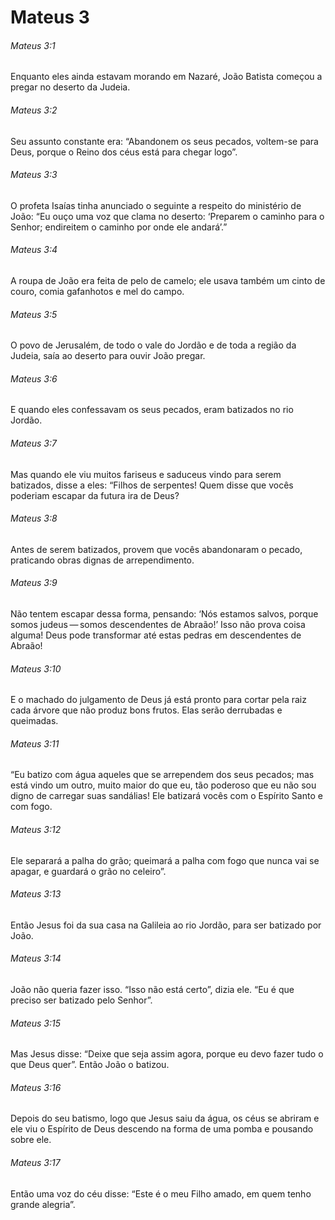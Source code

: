# Mateus 3

###### Mateus 3:1

Enquanto eles ainda estavam morando em Nazaré, João Batista começou a pregar no deserto da Judeia.

###### Mateus 3:2

Seu assunto constante era: “Abandonem os seus pecados, voltem-se para Deus, porque o Reino dos céus está para chegar logo”.

###### Mateus 3:3

O profeta Isaías tinha anunciado o seguinte a respeito do ministério de João: “Eu ouço uma voz que clama no deserto: ‘Preparem o caminho para o Senhor; endireitem o caminho por onde ele andará’.”

###### Mateus 3:4

A roupa de João era feita de pelo de camelo; ele usava também um cinto de couro, comia gafanhotos e mel do campo.

###### Mateus 3:5

O povo de Jerusalém, de todo o vale do Jordão e de toda a região da Judeia, saía ao deserto para ouvir João pregar.

###### Mateus 3:6

E quando eles confessavam os seus pecados, eram batizados no rio Jordão.

###### Mateus 3:7

Mas quando ele viu muitos fariseus e saduceus vindo para serem batizados, disse a eles: “Filhos de serpentes! Quem disse que vocês poderiam escapar da futura ira de Deus?

###### Mateus 3:8

Antes de serem batizados, provem que vocês abandonaram o pecado, praticando obras dignas de arrependimento.

###### Mateus 3:9

Não tentem escapar dessa forma, pensando: ‘Nós estamos salvos, porque somos judeus — somos descendentes de Abraão!’ Isso não prova coisa alguma! Deus pode transformar até estas pedras em descendentes de Abraão!

###### Mateus 3:10

E o machado do julgamento de Deus já está pronto para cortar pela raiz cada árvore que não produz bons frutos. Elas serão derrubadas e queimadas.

###### Mateus 3:11

“Eu batizo com água aqueles que se arrependem dos seus pecados; mas está vindo um outro, muito maior do que eu, tão poderoso que eu não sou digno de carregar suas sandálias! Ele batizará vocês com o Espírito Santo e com fogo.

###### Mateus 3:12

Ele separará a palha do grão; queimará a palha com fogo que nunca vai se apagar, e guardará o grão no celeiro”.

###### Mateus 3:13

Então Jesus foi da sua casa na Galileia ao rio Jordão, para ser batizado por João.

###### Mateus 3:14

João não queria fazer isso. “Isso não está certo”, dizia ele. “Eu é que preciso ser batizado pelo Senhor”.

###### Mateus 3:15

Mas Jesus disse: “Deixe que seja assim agora, porque eu devo fazer tudo o que Deus quer”. Então João o batizou.

###### Mateus 3:16

Depois do seu batismo, logo que Jesus saiu da água, os céus se abriram e ele viu o Espírito de Deus descendo na forma de uma pomba e pousando sobre ele.

###### Mateus 3:17

Então uma voz do céu disse: “Este é o meu Filho amado, em quem tenho grande alegria”.

